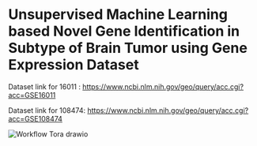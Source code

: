  # Unsupervised Machine Learning based Novel Gene Identification in Subtype of Brain Tumor using Gene Expression Dataset

Dataset link for 16011 : https://www.ncbi.nlm.nih.gov/geo/query/acc.cgi?acc=GSE16011

Dataset link for 108474: https://www.ncbi.nlm.nih.gov/geo/query/acc.cgi?acc=GSE108474

![Workflow Tora drawio](https://github.com/user-attachments/assets/2a310f53-a195-4a7c-80b0-42a1b2add99f)

